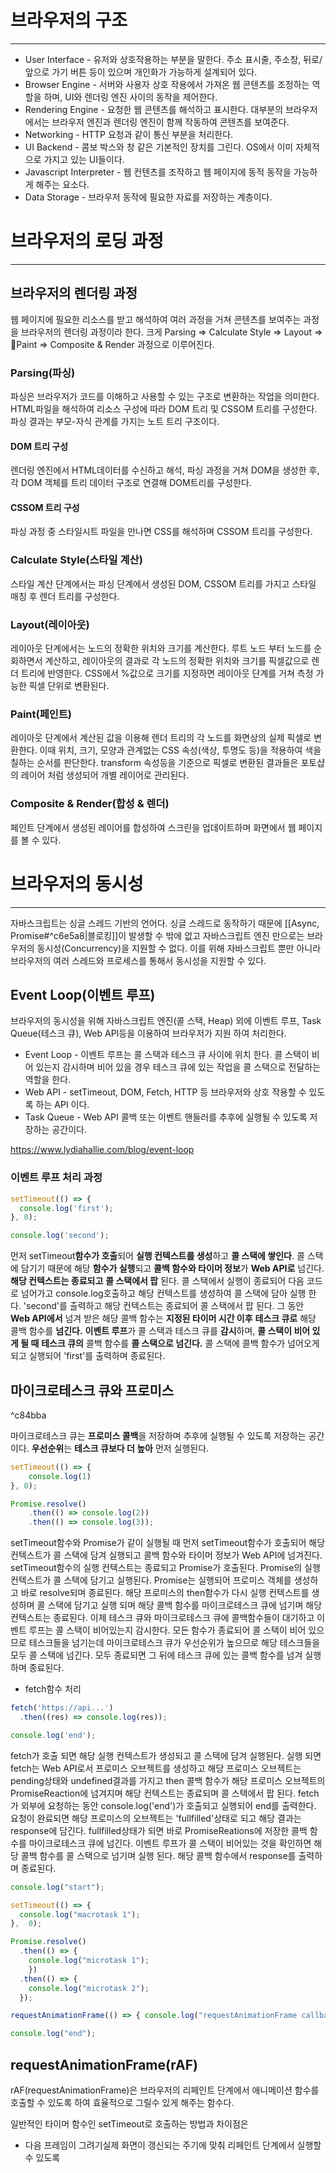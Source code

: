 
# 브라우저의 구조
---
- User Interface - 유저와 상호작용하는 부분을 말한다. 주소 표시줄, 주소창, 뒤로/앞으로 가기 버튼 등이 있으며 개인화가 가능하게 설계되어 있다.
- Browser Engine - 서버와 사용자 상호 작용에서 가져온 웹 콘텐츠를 조정하는 역할을 하며, UI와 렌더링 엔진 사이의 동작을 제어한다.
- Rendering Engine - 요청한 웹 콘텐츠를 해석하고 표시한다. 대부분의 브라우저에서는 브라우저 엔진과 렌더링 엔진이 함께 작동하여 콘텐츠를 보여준다.
- Networking - HTTP 요청과 같이 통신 부분을 처리한다.
- UI Backend - 콤보 박스와 창 같은 기본적인 장치를 그린다. OS에서 이미 자체적으로 가지고 있는 UI들이다.
- Javascript Interpreter - 웹 컨텐츠를 조작하고 웹 페이지에 동적 동작을 가능하게 해주는 요소다.
- Data Storage - 브라우저 동작에 필요한 자료를 저장하는 계층이다.

# 브라우저의 로딩 과정
---
## 브라우저의 렌더링 과정

웹 페이지에 필요한 리소스를 받고 해석하여 여러 과정을 거쳐 콘텐츠를 보여주는 과정을 브라우저의 렌더링 과정이라 한다.
크게 Parsing => Calculate Style  => Layout => Paint => Composite & Render 과정으로 이루어진다.
### Parsing(파싱)
파싱은 브라우저가 코드를 이해하고 사용할 수 있는 구조로 변환하는 작업을 의미한다. HTML파일을 해석하여 리소스 구성에 따라 DOM 트리 및 CSSOM 트리를 구성한다.
파싱 결과는 부모-자식 관계를 가지는 노트 트리 구조이다.
#### DOM 트리 구성
렌더링 엔진에서 HTML데이터를 수신하고 해석, 파싱 과정을 거쳐 DOM을 생성한 후, 각 DOM 객체를 트리 데이터 구조로 연결해 DOM트리를 구성한다.
#### CSSOM 트리 구성
파싱 과정 중 스타일시트 파일을 만나면 CSS를 해석하며 CSSOM 트리를 구성한다.
### Calculate Style(스타일 계산)
스타일 계산 단계에서는 파싱 단계에서 생성된 DOM, CSSOM 트리를 가지고 스타일 매칭 후 렌더 트리를 구성한다. 
### Layout(레이아웃)
레이아웃 단계에서는 노드의 정확한 위치와 크기를 계산한다. 루트 노드 부터 노드를 순회하면서 계산하고, 레이아웃의 결과로 각 노드의 정확한 위치와 크기를 픽셀값으로 렌더 트리에 반영한다.
CSS에서 %값으로 크기를 지정하면 레이아웃 단계를 거쳐 측정 가능한 픽셀 단위로 변환된다.
### Paint(페인트)
레이아웃 단계에서 계산된 값을 이용해 렌더 트리의 각 노드를 화면상의 실제 픽셀로 변환한다.
이때 위치, 크기, 모양과 관계없는 CSS 속성(색상, 투명도 등)을 적용하여 색을 칠하는 순서를 판단한다. transform 속성등을 기준으로 픽셀로 변환된 결과들은 포토샵의 레이어 처럼 생성되어 개별 레이어로 관리된다. 
### Composite & Render(합성 & 렌더)
페인트 단계에서 생성된 레이어를 합성하여 스크린을 업데이트하며 화면에서 웹 페이지를 볼 수 있다.

# 브라우저의 동시성
---
자바스크립트는 싱글 스레드 기반의 언어다. 싱글 스레드로 동작하기 때문에 [[Async, Promise#^c6e5a8|블로킹]]이 발생할 수 밖에 없고 자바스크립트 엔진 만으로는 브라우저의 동시성(Concurrency)을 지원할 수 없다.
이를 위해 자바스크립트 뿐만 아니라 브라우저의 여러 스레드와 프로세스를 통해서 동시성을 지원할 수 있다.

## Event Loop(이벤트 루프)
브라우저의 동시성을 위해 자바스크립트 엔진(콜 스택, Heap) 외에 이벤트 루프, Task Queue(테스크 큐), Web API등을 이용하여 브라우저가 지원 하여 처리한다.

- Event Loop - 이벤트 루프는 콜 스택과 테스크 큐 사이에 위치 한다. 
  콜 스택이 비어 있는지 감시하며 비어 있을 경우 테스크 큐에 있는 작업을 콜 스택으로 전달하는 역할을 한다.
- Web API - setTimeout, DOM, Fetch, HTTP 등 브라우저와 상호 작용할 수 있도록 하는 API 이다.
- Task Queue - Web API 콜백 또는 이벤트 핸들러를 추후에 실행될 수 있도록 저장하는 공간이다.

https://www.lydiahallie.com/blog/event-loop
### 이벤트 루프 처리 과정
```js
setTimeout(() => {
  console.log('first');
}, 0);

console.log('second');
```
먼저 setTimeout**함수가 호출**되어 **실행 컨텍스트를 생성**하고 **콜 스택에 쌓인다**.
콜 스택에 담기기 때문에  해당 **함수가 실행**되고 **콜백 함수와 타이머 정보**가 **Web API로** 넘긴다. **해당 컨텍스트는 종료되고** **콜 스택에서 팝** 된다.
콜 스택에서 실행이 종료되어 다음 코드로 넘어가고 console.log호출하고 해당 컨텍스트를 생성하여 콜 스택에 담아 실행 한다.
'second'를 출력하고 해당 컨텍스트는 종료되어 콜 스택에서 팝 된다.
그 동안 **Web API에서** 넘겨 받은 해당 콜백 함수는 **지정된 타이머 시간 이후** **테스크 큐로** 해당 콜백 함수를 **넘긴다.**
**이벤트 루프**가 콜 스택과 테스크 큐를 **감시**하며, **콜 스택이 비어 있게 될 때** **테스크 큐의** 콜백 함수를 **콜 스택으로 넘긴다.**
콜 스택에 콜백 함수가 넘어오게 되고 실행되어 'first'를 출력하며 종료된다.

## 마이크로테스크 큐와 프로미스

^c84bba

마이크로테스크 큐는 **프로미스 콜백**을 저장하며 추후에 실행될 수 있도록 저장하는 공간이다. **우선순위**는 **테스크 큐보다 더 높아** 먼저 실행된다.

```js
setTimeout(() => {
	console.log(1)
}, 0);

Promise.resolve()
	.then(() => console.log(2))
	.then(() => console.log(3));
```
setTimeout함수와 Promise가 같이 실행될 때
먼저 setTimeout함수가 호출되어 해당 컨텍스트가 콜 스택에 담겨 실행되고 콜백 함수와 타이머 정보가 Web API에 넘겨진다.
setTimeout함수의 실행 컨텍스트는 종료되고 Promise가 호출된다.
Promise의 실행 컨텍스트가 콜 스택에 담기고 실행된다.
Promise는 실행되어 프로미스 객체를 생성하고 바로 resolve되며 종료된다. 해당 프로미스의 then함수가 다시 실행 컨텍스트를 생성하며 콜 스택에 담기고 실행 되며 해당 콜백 함수를 마이크로테스크 큐에 넘기며 해당 컨텍스트는 종료된다.
이제 테스크 큐와 마이크로테스크 큐에 콜백함수들이 대기하고 이벤트 루프는 콜 스택이 비어있는지 감시한다.
모든 함수가 종료되어 콜 스택이 비어 있으므로 테스크들을 넘기는데 마이크로테스크 큐가 우선순위가 높으므로 해당 테스크들을 모두 콜 스택에 넘긴다.
모두 종료되면 그 뒤에 테스크 큐에 있는 콜백 함수를 넘겨 실행하며 종료된다.

- fetch함수 처리
```js
fetch('https://api...')
  .then((res) => console.log(res));

console.log('end');
```
fetch가 호출 되면 해당 실행 컨텍스트가 생성되고 콜 스택에 담겨 실행된다.
실행 되면 fetch는 Web API로서 프로미스 오브젝트를 생성하고 해당 프로미스 오브젝트는 pending상태와 undefined결과를 가지고 then 콜백 함수가 해당 프로미스 오브젝트의 PromiseReaction에 넘겨지며 해당 컨텍스트는 종료되며 콜 스택에서 팝 된다.
fetch가 외부에 요청하는 동안 console.log('end')가 호출되고 실행되어 end를 출력한다.
요청이 완료되면 해당 프로미스의 오브젝트는 'fullfilled'상태로 되고 해당 결과는 response에 담긴다.
fullfilled상태가 되면 바로 PromiseReations에 저장한 콜백 함수를 마이크로테스크 큐에 넘긴다.
이벤트 루프가 콜 스택이 비어있는 것을 확인하면 해당 콜백 함수를 콜 스택으로 넘기며 실행 된다.
해당 콜백 함수에서 response를 출력하며 종료된다.

```js
console.log("start"); 

setTimeout(() => { 
  console.log("macrotask 1"); 
},  0); 

Promise.resolve() 
  .then(() => { 
    console.log("microtask 1"); 
    }) 
  .then(() => { 
    console.log("microtask 2"); 
  }); 

requestAnimationFrame(() => { console.log("requestAnimationFrame callback"); }); 

console.log("end");

```

## requestAnimationFrame(rAF)
rAF(requestAnimationFrame)은 브라우저의 리페인트 단계에서 애니메이션 함수를 호출할 수 있도록 하여 효율적으로 그릴수 있게 해주는 함수다.

일반적인 타이머 함수인 setTimeout로 호출하는 방법과 차이점은 
- 다음 프레임이 그려기실제 화면이 갱신되는 주기에 맞춰 리페인트 단계에서 실행할 수 있도록 
